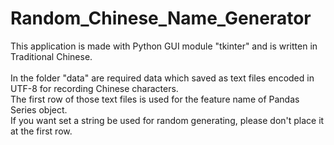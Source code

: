 # Random_Chinese_Name_Generator

This application is made with Python GUI module "tkinter" and is written in Traditional Chinese.\
\
In the folder "data" are required data which saved as text files encoded in UTF-8 for recording Chinese characters. \
The first row of those text files is used for the feature name of Pandas Series object.\
If you want set a string be used for random generating, please don't place it at the first row. 

